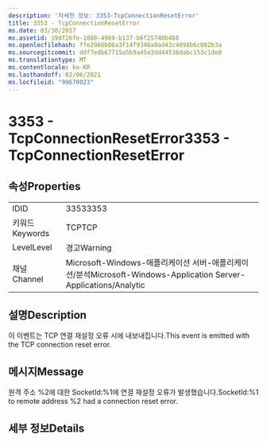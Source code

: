 ```yaml
---
description: '자세한 정보: 3353-TcpConnectionResetError'
title: 3353 - TcpConnectionResetError
ms.date: 03/30/2017
ms.assetid: 19df26fe-1088-4969-b137-b6f25740b468
ms.openlocfilehash: ffe2966b08a3f14f9346a9ad42c4098b6c082b3a
ms.sourcegitcommit: ddf7edb67715a5b9a45e3dd44536dabc153c1de0
ms.translationtype: MT
ms.contentlocale: ko-KR
ms.lasthandoff: 02/06/2021
ms.locfileid: "99670023"
---
```

# <a name="3353---tcpconnectionreseterror"></a><span data-ttu-id="0b9b7-103">3353 - TcpConnectionResetError</span><span class="sxs-lookup"><span data-stu-id="0b9b7-103">3353 - TcpConnectionResetError</span></span>

## <a name="properties"></a><span data-ttu-id="0b9b7-104">속성</span><span class="sxs-lookup"><span data-stu-id="0b9b7-104">Properties</span></span>  
  
|||  
|-|-|  
|<span data-ttu-id="0b9b7-105">ID</span><span class="sxs-lookup"><span data-stu-id="0b9b7-105">ID</span></span>|<span data-ttu-id="0b9b7-106">3353</span><span class="sxs-lookup"><span data-stu-id="0b9b7-106">3353</span></span>|  
|<span data-ttu-id="0b9b7-107">키워드</span><span class="sxs-lookup"><span data-stu-id="0b9b7-107">Keywords</span></span>|<span data-ttu-id="0b9b7-108">TCP</span><span class="sxs-lookup"><span data-stu-id="0b9b7-108">TCP</span></span>|  
|<span data-ttu-id="0b9b7-109">Level</span><span class="sxs-lookup"><span data-stu-id="0b9b7-109">Level</span></span>|<span data-ttu-id="0b9b7-110">경고</span><span class="sxs-lookup"><span data-stu-id="0b9b7-110">Warning</span></span>|  
|<span data-ttu-id="0b9b7-111">채널</span><span class="sxs-lookup"><span data-stu-id="0b9b7-111">Channel</span></span>|<span data-ttu-id="0b9b7-112">Microsoft-Windows-애플리케이션 서버-애플리케이션/분석</span><span class="sxs-lookup"><span data-stu-id="0b9b7-112">Microsoft-Windows-Application Server-Applications/Analytic</span></span>|  
  
## <a name="description"></a><span data-ttu-id="0b9b7-113">설명</span><span class="sxs-lookup"><span data-stu-id="0b9b7-113">Description</span></span>  

 <span data-ttu-id="0b9b7-114">이 이벤트는 TCP 연결 재설정 오류 시에 내보내집니다.</span><span class="sxs-lookup"><span data-stu-id="0b9b7-114">This event is emitted with the TCP connection reset error.</span></span>  
  
## <a name="message"></a><span data-ttu-id="0b9b7-115">메시지</span><span class="sxs-lookup"><span data-stu-id="0b9b7-115">Message</span></span>  

 <span data-ttu-id="0b9b7-116">원격 주소 %2에 대한 SocketId:%1에 연결 재설정 오류가 발생했습니다.</span><span class="sxs-lookup"><span data-stu-id="0b9b7-116">SocketId:%1 to remote address %2 had a connection reset error.</span></span>  
  
## <a name="details"></a><span data-ttu-id="0b9b7-117">세부 정보</span><span class="sxs-lookup"><span data-stu-id="0b9b7-117">Details</span></span>
